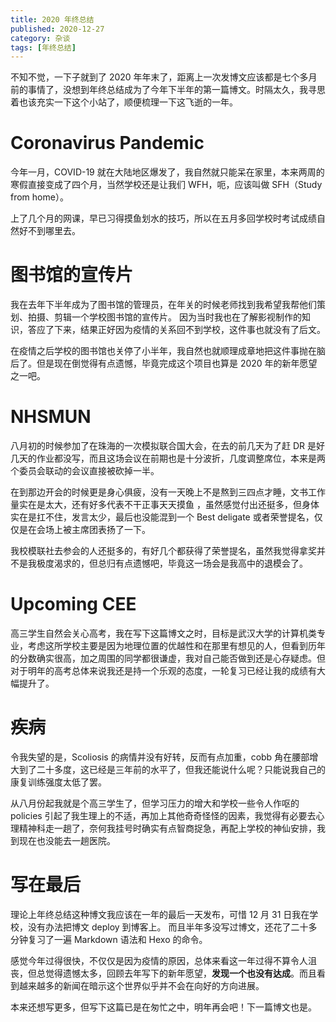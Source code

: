 ```yaml
---
title: 2020 年终总结
published: 2020-12-27
category: 杂谈
tags: [年终总结]
---
```

不知不觉，一下子就到了 2020 年年末了，距离上一次发博文应该都是七个多月前的事情了，没想到年终总结成为了今年下半年的第一篇博文。时隔太久，我寻思着也该充实一下这个小站了，顺便梳理一下这飞逝的一年。

# Coronavirus Pandemic
今年一月，COVID-19 就在大陆地区爆发了，我自然就只能呆在家里，本来两周的寒假直接变成了四个月，当然学校还是让我们 WFH，呃，应该叫做 SFH（Study from home）。

上了几个月的网课，早已习得摸鱼划水的技巧，所以在五月多回学校时考试成绩自然好不到哪里去。

# 图书馆的宣传片
我在去年下半年成为了图书馆的管理员，在年关的时候老师找到我希望我帮他们策划、拍摄、剪辑一个学校图书馆的宣传片。
因为当时我也在了解影视制作的知识，答应了下来，结果正好因为疫情的关系回不到学校，这件事也就没有了后文。

在疫情之后学校的图书馆也关停了小半年，我自然也就顺理成章地把这件事抛在脑后了。但是现在倒觉得有点遗憾，毕竟完成这个项目也算是 2020 年的新年愿望之一吧。

# NHSMUN
八月初的时候参加了在珠海的一次模拟联合国大会，在去的前几天为了赶 DR 是好几天的作业都没写，而且这场会议在前期也是十分波折，几度调整席位，本来是两个委员会联动的会议直接被砍掉一半。

在到那边开会的时候更是身心俱疲，没有一天晚上不是熬到三四点才睡，文书工作量实在是太大，还有好多代表不干正事天天摸鱼 ，虽然感觉付出还挺多，但身体实在是扛不住，发言太少，最后也没能混到一个 Best deligate 或者荣誉提名，仅仅是在会场上被主席团表扬了一下。

我校模联社去参会的人还挺多的，有好几个都获得了荣誉提名，虽然我觉得拿奖并不是我极度渴求的，但总归有点遗憾吧，毕竟这一场会是我高中的退模会了。

# Upcoming CEE
高三学生自然会关心高考，我在写下这篇博文之时，目标是武汉大学的计算机类专业，考虑这所学校主要是因为地理位置的优越性和在那里有想见的人，但看到历年的分数确实很高，加之周围的同学都很谦虚，我对自己能否做到还是心存疑虑。但对于明年的高考总体来说我还是持一个乐观的态度，一轮复习已经让我的成绩有大幅提升了。

# 疾病
令我失望的是，Scoliosis 的病情并没有好转，反而有点加重，cobb 角在腰部增大到了二十多度，这已经是三年前的水平了，但我还能说什么呢？只能说我自己的康复训练强度太低了罢。

从八月份起我就是个高三学生了，但学习压力的增大和学校一些令人作呕的 policies 引起了我生理上的不适，再加上其他奇奇怪怪的因素，我觉得有必要去心理精神科走一趟了，奈何我挂号时确实有点智商捉急，再配上学校的神仙安排，我到现在也没能去一趟医院。

# 写在最后
理论上年终总结这种博文我应该在一年的最后一天发布，可惜 12 月 31 日我在学校，没有办法把博文 deploy 到博客上。
而且半年多没写过博文，还花了二十多分钟复习了一遍 Markdown 语法和 Hexo 的命令。

感觉今年过得很快，不仅仅是因为疫情的原因，总体来看这一年过得不算令人沮丧，但总觉得遗憾太多，回顾去年写下的新年愿望，**发现一个也没有达成**。而且看到越来越多的新闻在暗示这个世界似乎并不会在向好的方向进展。

本来还想写更多，但写下这篇已是在匆忙之中，明年再会吧！下一篇博文也是。